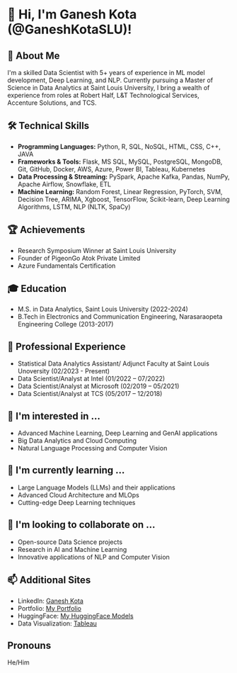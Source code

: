 
# 👋 Hi, I'm Ganesh Kota (@GaneshKotaSLU)!

## 🚀 About Me
I'm a skilled Data Scientist with 5+ years of experience in ML model development, Deep Learning, and NLP. Currently pursuing a Master of Science in Data Analytics at Saint Louis University, I bring a wealth of experience from roles at Robert Half, L&T Technological Services, Accenture Solutions, and TCS.

## 🛠 Technical Skills
- **Programming Languages:** Python, R, SQL, NoSQL, HTML, CSS, C++, JAVA
- **Frameworks & Tools:** Flask, MS SQL, MySQL, PostgreSQL, MongoDB, Git, GitHub, Docker, AWS, Azure, Power BI, Tableau, Kubernetes
- **Data Processing & Streaming:** PySpark, Apache Kafka, Pandas, NumPy, Apache Airflow, Snowflake, ETL
- **Machine Learning:** Random Forest, Linear Regression, PyTorch, SVM, Decision Tree, ARIMA, Xgboost, TensorFlow, Scikit-learn, Deep Learning Algorithms, LSTM, NLP (NLTK, SpaCy)

## 🏆 Achievements
- Research Symposium Winner at Saint Louis University
- Founder of PigeonGo Atok Private Limited
- Azure Fundamentals Certification

## 🎓 Education
- M.S. in Data Analytics, Saint Louis University (2022-2024)
- B.Tech in Electronics and Communication Engineering, Narasaraopeta Engineering College (2013-2017)

## 💼 Professional Experience
- Statistical Data Analytics Assistant/ Adjunct Faculty at Saint Louis Unoversity (02/2023 - Present)
- Data Scientist/Analyst at Intel (01/2022 – 07/2022)
- Data Scientist/Analyst at Microsoft (02/2019 – 05/2021)
- Data Scientist/Analyst at TCS (05/2017 – 12/2018)

## 👀 I'm interested in ...
- Advanced Machine Learning, Deep Learning and GenAI applications
- Big Data Analytics and Cloud Computing
- Natural Language Processing and Computer Vision

## 🌱 I'm currently learning ...
- Large Language Models (LLMs) and their applications
- Advanced Cloud Architecture and MLOps
- Cutting-edge Deep Learning techniques

## 💞️ I'm looking to collaborate on ...
- Open-source Data Science projects
- Research in AI and Machine Learning
- Innovative applications of NLP and Computer Vision

## 📫 Additional Sites
- LinkedIn: [Ganesh Kota](http://www.linkedin.com/in/ganesh-kota)
- Portfolio: [My Portfolio](https://www.ganeshkota.com)
- HuggingFace: [My HuggingFace Models](https://huggingface.co/ganeshkota/my_churn_model)
- Data Visualization: [Tableau](https://public.tableau.com/app/profile/ganesh.kota2132/vizzes)

## Pronouns
He/Him
